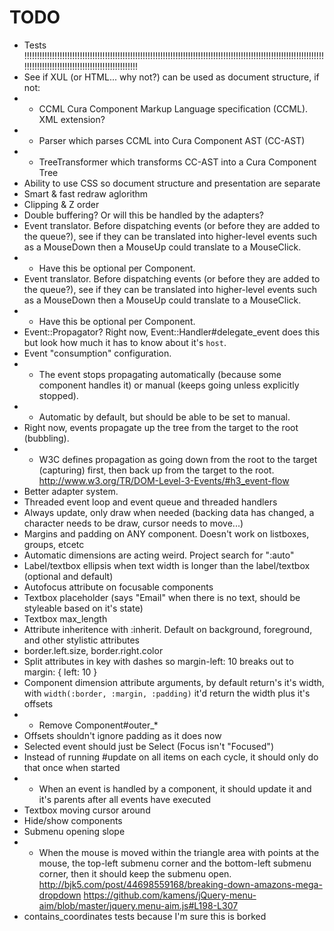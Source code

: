 # TODO

* Tests !!!!!!!!!!!!!!!!!!!!!!!!!!!!!!!!!!!!!!!!!!!!!!!!!!!!!!!!!!!!!!!!!!!!!!!!!!!!!!!!!!!!!!!!!!!!!!!!!!!!!!!!!!!!!!!!!!!!!!!!!!!!!!!!!!!!!!!!!!!!!!!!!!!!!!!!!!!!!!!!!!!!
* See if XUL (or HTML... why not?) can be used as document structure, if not:
* * CCML Cura Component Markup Language specification (CCML). XML extension?
* * Parser which parses CCML into Cura Component AST (CC-AST)
* * TreeTransformer which transforms CC-AST into a Cura Component Tree
* Ability to use CSS so document structure and presentation are separate
* Smart & fast redraw aglorithm
* Clipping & Z order
* Double buffering? Or will this be handled by the adapters?
* Event translator. Before dispatching events (or before they are added to the queue?), see if they can be translated into higher-level events such as a MouseDown then a MouseUp could translate to a MouseClick.  
* * Have this be optional per Component.
* Event translator. Before dispatching events (or before they are added to the queue?), see if they can be translated into higher-level events such as a MouseDown then a MouseUp could translate to a MouseClick.  
* * Have this be optional per Component.
* Event::Propagator? Right now, Event::Handler#delegate_event does this but look how much it has to know about it's `host`.  
* Event "consumption" configuration.
* * The event stops propagating automatically (because some component handles it) or manual (keeps going unless explicitly stopped).
* * Automatic by default, but should be able to be set to manual.
* Right now, events propagate up the tree from the target to the root (bubbling).  
* * W3C defines propagation as going down from the root to the target (capturing) first, then back up from the target to the root. http://www.w3.org/TR/DOM-Level-3-Events/#h3_event-flow
* Better adapter system.
* Threaded event loop and event queue and threaded handlers
* Always update, only draw when needed (backing data has changed, a character needs to be draw, cursor needs to move...)
* Margins and padding on ANY component. Doesn't work on listboxes, groups, etcetc
* Automatic dimensions are acting weird. Project search for ":auto"
* Label/textbox ellipsis when text width is longer than the label/textbox (optional and default)
* Autofocus attribute on focusable components
* Textbox placeholder (says "Email" when there is no text, should be styleable based on it's state)
* Textbox max_length
* Attribute inheritence with :inherit. Default on background, foreground, and other stylistic attributes
* border.left.size, border.right.color
* Split attributes in key with dashes so margin-left: 10 breaks out to margin: { left: 10 }
* Component dimension attribute arguments, by default return's it's width, with `width(:border, :margin, :padding)` it'd return the width plus it's offsets
* * Remove Component#outer_*
* Offsets shouldn't ignore padding as it does now
* Selected event should just be Select (Focus isn't "Focused")
* Instead of running #update on all items on each cycle, it should only do that once when started
* * When an event is handled by a component, it should update it and it's parents after all events have executed
* Textbox moving cursor around
* Hide/show components
* Submenu opening slope
* * When the mouse is moved within the triangle area with points at the mouse, the top-left submenu corner and the bottom-left submenu corner, then it should keep the submenu open.
    http://bjk5.com/post/44698559168/breaking-down-amazons-mega-dropdown
    https://github.com/kamens/jQuery-menu-aim/blob/master/jquery.menu-aim.js#L198-L307
* contains_coordinates tests because I'm sure this is borked
